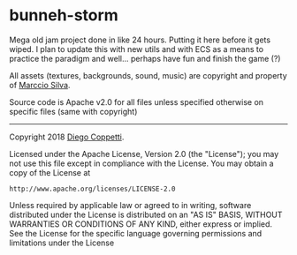 # bunneh-storm
Mega old jam project done in like 24 hours. Putting it here before it gets wiped.
I plan to update this with new utils and with ECS as a means to practice the paradigm and well... perhaps have fun and finish the game (?)

All assets (textures, backgrounds, sound, music) are copyright and property of [Marccio Silva](https://github.com/marcciosilva).

Source code is Apache v2.0 for all files unless specified otherwise on specific files (same with copyright)

--------

Copyright 2018 [Diego Coppetti](https://github.com/lordcoppetti).

Licensed under the Apache License, Version 2.0 (the "License");
you may not use this file except in compliance with the License.
You may obtain a copy of the License at

    http://www.apache.org/licenses/LICENSE-2.0

Unless required by applicable law or agreed to in writing, software
distributed under the License is distributed on an "AS IS" BASIS,
WITHOUT WARRANTIES OR CONDITIONS OF ANY KIND, either express or implied.
See the License for the specific language governing permissions and
limitations under the License
